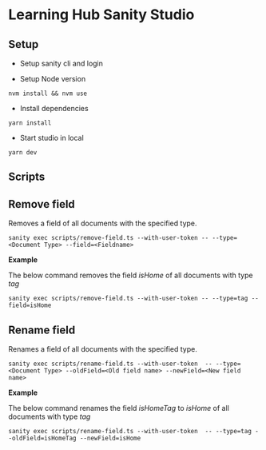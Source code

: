 # Learning Hub Sanity Studio

## Setup

- Setup sanity cli and login

- Setup Node version
```
nvm install && nvm use
```

- Install dependencies
```
yarn install
```

- Start studio in local
```
yarn dev
```

## Scripts

## Remove field

Removes a field of all documents with the specified type. 

```
sanity exec scripts/remove-field.ts --with-user-token -- --type=<Document Type> --field=<Fieldname>
```

**Example**

The below command removes the field *isHome* of all documents with type *tag*

```
sanity exec scripts/remove-field.ts --with-user-token -- --type=tag --field=isHome
```
## Rename field

Renames a field of all documents with the specified type. 

```
sanity exec scripts/rename-field.ts --with-user-token  -- --type=<Document Type> --oldField=<Old field name> --newField=<New field name>
```

**Example**

The below command renames the field *isHomeTag* to *isHome* of all documents with type *tag*

```
sanity exec scripts/rename-field.ts --with-user-token  -- --type=tag --oldField=isHomeTag --newField=isHome
```